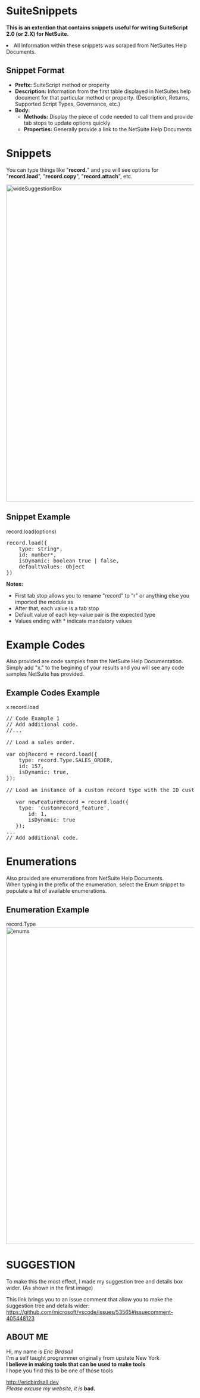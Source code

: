 # <b>SuiteSnippets

This is an extention that contains snippets useful for writing SuiteScript 2.0 (or 2.X) for NetSuite.</b>

<li>All Information within these snippets was scraped from NetSuites Help Documents.

## Snippet Format

<ul>
<li><b>Prefix:</b>  SuiteScript method or property
<li><b>Description:</b> Information from the first table displayed in NetSuites help document for that particular method or property. (Description, Returns, Supported Script Types, Governance, etc.)
<li><b>Body:</b> 
<ul><li><b>Methods:</b> Display the piece of code needed to call them and provide tab stops to update options quickly
<li><b>Properties:</b> Generally provide a link to the NetSuite Help Documents 
</ul>
</uL>

# <b>Snippets</b>

You can type things like "**record.**" and you will see options for "**record.load**", "**record.copy**", "**record.attach**", etc.

<img alt="wideSuggestionBox" width="850" src="https://raw.githubusercontent.com/erjobi/SuiteSnippets/master/wideSuggestionBox.png" />

## <b>Snippet</b> Example

record.load(options)

<pre>
record.load({
    type: string*,
    id: number*,
    isDynamic: boolean true | false,
    defaultValues: Object
})</pre>

<b>Notes:</b>

<ul>
<li>First tab stop allows you to rename "record" to "r" or anything else you imported the module as
<li>After that, each value is a tab stop
<li>Default value of each key-value pair is the expected type
<li>Values ending with * indicate mandatory values
</ul>

# <b>Example Codes</b>

Also provided are code samples from the NetSuite Help Documentation.
<br>Simply add "x." to the begining of your results and you will see any code samples NetSuite has provided.

## <b>Example Codes</b> Example

x.record.load

<pre>
// Code Example 1
// Add additional code.
//...

// Load a sales order.

var objRecord = record.load({
    type: record.Type.SALES_ORDER, 
    id: 157,
    isDynamic: true,
});

// Load an instance of a custom record type with the ID customrecord_feature.

   var newFeatureRecord = record.load({
    type: 'customrecord_feature',
       id: 1,
       isDynamic: true                       
   });
...   
// Add additional code. 
</pre>

# <b>Enumerations</b>

Also provided are enumerations from NetSuite Help Documents.
<br>When typing in the prefix of the enumeration, select the Enum snippet to populate a list of available enumerations.

## <b>Enumeration</b> Example

record.Type
<img alt="enums" width="850" src="https://raw.githubusercontent.com/erjobi/SuiteSnippets/master/enums.png" />

# <b>SUGGESTION</b>

To make this the most effect, I made my suggestion tree and details box wider. (As shown in the first image)

This link brings you to an issue comment that allow you to make the suggestion tree and details wider:
https://github.com/microsoft/vscode/issues/53565#issuecomment-405448123

## <b>ABOUT ME</b>

Hi, my name is <i>Eric Birdsall</i>
<br>I'm a self taught programmer originally from upstate New York
<br><b>I believe in making tools that can be used to make tools</b>
<br> I hope you find this to be one of those tools

http://ericbirdsall.dev
<br><i>Please excuse my website, it is</i> <b>bad.</b>
